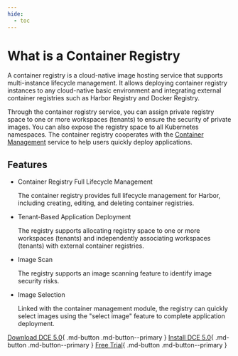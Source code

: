 ```yaml
---
hide:
  - toc
---
```


# What is a Container Registry

A container registry is a cloud-native image hosting service that supports multi-instance lifecycle management. It allows deploying container registry instances to any cloud-native basic environment and integrating external container registries such as Harbor Registry and Docker Registry.

Through the container registry service, you can assign private registry space to one or more workspaces (tenants) to ensure the security of private images. You can also expose the registry space to all Kubernetes namespaces. The container registry cooperates with the [Container Management](../kpanda/intro/index.md) service to help users quickly deploy applications.

## Features

- Container Registry Full Lifecycle Management

    The container registry provides full lifecycle management for Harbor, including creating, editing, and deleting container registries.

- Tenant-Based Application Deployment

    The registry supports allocating registry space to one or more workspaces (tenants) and independently associating workspaces (tenants) with external container registries.

- Image Scan

    The registry supports an image scanning feature to identify image security risks.

- Image Selection

    Linked with the container management module, the registry can quickly select images using the "select image" feature to complete application deployment.



[Download DCE 5.0](../download/index.md){ .md-button .md-button--primary }
[Install DCE 5.0](../install/index.md){ .md-button .md-button--primary }
[Free Trial](../dce/license0.md){ .md-button .md-button--primary }